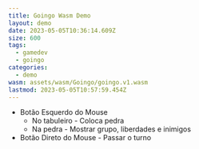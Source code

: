 ```yaml
---
title: Goingo Wasm Demo
layout: demo
date: 2023-05-05T10:36:14.609Z
size: 600
tags:
  - gamedev
  - goingo
categories:
  - demo
wasm: assets/wasm/Goingo/goingo.v1.wasm
lastmod: 2023-05-05T10:57:59.454Z
---
```

- Botão Esquerdo do Mouse
  - No tabuleiro - Coloca pedra
  - Na pedra - Mostrar grupo, liberdades e inimigos
- Botão Direto do Mouse - Passar o turno
